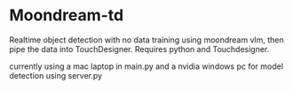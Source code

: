 # Moondream-td
Realtime object detection with no data training using moondream vlm, then pipe the data into TouchDesigner.
Requires python and Touchdesigner.


currently using a mac laptop in main.py 
and a nvidia windows pc for model detection using server.py